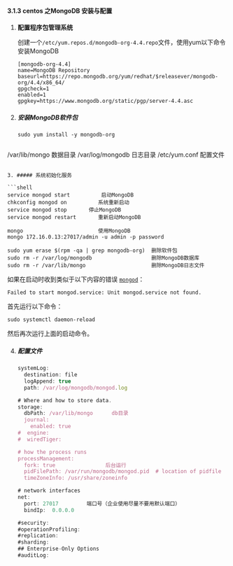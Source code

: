 #### 3.1.3 centos 之MongoDB 安装与配置


1. <b>配置程序包管理系统</b>

   创建一个`/etc/yum.repos.d/mongodb-org-4.4.repo`文件，使用yum以下命令安装MongoDB 
    ```shell
    [mongodb-org-4.4]
    name=MongoDB Repository
    baseurl=https://repo.mongodb.org/yum/redhat/$releasever/mongodb-org/4.4/x86_64/
    gpgcheck=1
    enabled=1
    gpgkey=https://www.mongodb.org/static/pgp/server-4.4.asc
    ```

2. ##### 安装MongoDB软件包

   ```shell
   sudo yum install -y mongodb-org
   ```

   ```shell
/var/lib/mongo       数据目录
   /var/log/mongodb     日志目录
   /etc/yum.conf        配置文件 
   ```

3. ##### 系统初始化服务

   ```shell
   service mongod start  		 启动MongoDB
   chkconfig mongod on          系统重新启动
   service mongod stop     	 停止MongoDB
   service mongod restart       重新启动MongoDB
   
   mongo                        使用MongoDB
   mongo 172.16.0.13:27017/admin -u admin -p password
   
   sudo yum erase $(rpm -qa | grep mongodb-org)  删除软件包
   sudo rm -r /var/log/mongodb                   删除MongoDB数据库
   sudo rm -r /var/lib/mongo                     删除MongoDB日志文件
   ```

   如果在启动时收到类似于以下内容的错误 [`mongod`](https://docs.mongodb.com/manual/reference/program/mongod/#mongodb-binary-bin.mongod)：

   ```shell
   Failed to start mongod.service: Unit mongod.service not found.
   ```

   首先运行以下命令：

   ```shell
   sudo systemctl daemon-reload
   ```

   然后再次运行上面的启动命令。 

4. ##### 配置文件

    ```javascript
    systemLog:
      destination: file
      logAppend: true
      path: /var/log/mongodb/mongod.log

    # Where and how to store data.
    storage:
      dbPath: /var/lib/mongo      db目录
      journal:
        enabled: true
    #  engine:
    #  wiredTiger:

    # how the process runs
    processManagement:
      fork: true  				后台运行
      pidFilePath: /var/run/mongodb/mongod.pid  # location of pidfile
      timeZoneInfo: /usr/share/zoneinfo

    # network interfaces
    net:
      port: 27017         端口号（企业使用尽量不要用默认端口）
      bindIp:  0.0.0.0 

    #security:
    #operationProfiling:
    #replication:
    #sharding:
    ## Enterprise-Only Options
    #auditLog:
    ```

